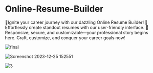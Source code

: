 # Online-Resume-Builder
 🌟Ignite your career journey with our dazzling Online Resume Builder! 🚀 Effortlessly create standout resumes with our user-friendly interface. 🚀 Responsive, secure, and customizable—your professional story begins here. Craft, customize, and conquer your career goals now!



![final](https://github.com/SAHIL7458/Online-Resume-Builder/assets/144415695/56d0ca01-9c94-4803-b45f-ac69d6307d47)

![Screenshot 2023-12-25 152551](https://github.com/SAHIL7458/Online-Resume-Builder/assets/144415695/72cd30c9-7d5d-4bee-b21b-39664e498fb3)

![3](https://github.com/SAHIL7458/Online-Resume-Builder/assets/144415695/a1246025-9554-4ee2-93b4-bbaee6d22ee6)
